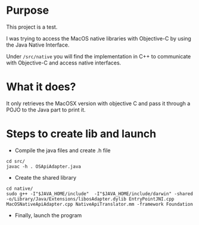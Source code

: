 # Purpose
This project is a test.

I was trying to access the MacOS native libraries with Objective-C by using the Java Native Interface.

Under ```/src/native``` you will find the implementation in C++ to communicate with Objective-C and access native
interfaces. 

# What it does?

It only retrieves the MacOSX version with objective C and pass it through a POJO to the Java part to print it.

# Steps to create lib and launch

- Compile the java files and create .h file
```
cd src/
javac -h . OSApiAdapter.java
```

- Create the shared library
```
cd native/
sudo g++ -I"$JAVA_HOME/include"  -I"$JAVA_HOME/include/darwin" -shared -o/Library/Java/Extensions/libosAdapter.dylib EntryPointJNI.cpp  MacOSNativeApiAdapter.cpp NativeApiTranslator.mm -framework Foundation
```
- Finally, launch the program